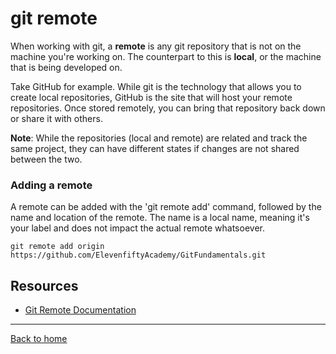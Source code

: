 # git remote
When working with git, a **remote** is any git repository that is not on the machine you're working on.  The counterpart to this is **local**, or the machine that is being developed on.  

Take GitHub for example.  While git is the technology that allows you to create local repositories, GitHub is the site that will host your remote repositories.  Once stored remotely, you can bring that repository back down or share it with others.

**Note**: While the repositories (local and remote) are related and track the same project, they can have different states if changes are not shared between the two.

### Adding a remote
A remote can be added with the 'git remote add' command, followed by the name and location of the remote. The name is a local name, meaning it's your label and does not impact the actual remote whatsoever.

```
git remote add origin https://github.com/ElevenfiftyAcademy/GitFundamentals.git
```

## Resources

- [Git Remote Documentation](https://git-scm.com/docs/git-remote)

---

[Back to home](../README.md)